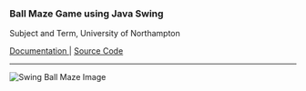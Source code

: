 ### Ball Maze Game using Java Swing
Subject and Term, University of Northampton

<a href = "https://github.com/DiwasLamsal/SwingBallMaze/blob/master/diwas-lamsal-18406547-technical-report-PSP.pdf" target="_blank"> Documentation </a> | <a href = "https://github.com/DiwasLamsal/SwingBallMaze/tree/master/main" target="_blank"> Source Code </a>

<hr>

![Swing Ball Maze Image](https://diwaslamsal.com.np/assets/img/project_images/1597583151.1433-Logo-CapturasdasdadPNG.PNG)
